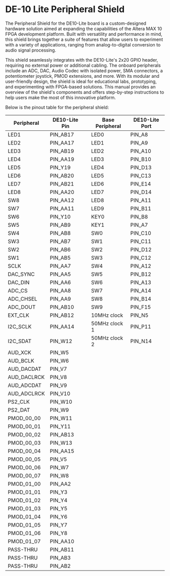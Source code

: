 # DE-10 Lite Peripheral Shield

The Peripheral Shield for the DE10-Lite board is a custom-designed hardware solution aimed at expanding the capabilities of the Altera MAX 10 FPGA development platform. Built with versatility and performance in mind, this shield brings together a suite of features that allow users to experiment with a variety of applications, ranging from analog-to-digital conversion to audio signal processing. 

This shield seamlessly integrates with the DE10-Lite's 2x20 GPIO header, requiring no external power or additional cabling. The onboard peripherals include an ADC, DAC, Audio Codec with isolated power, SMA connectors, a potentiometer joystick, PMOD extensions, and more. With its modular and user-friendly design, the shield is ideal for educational labs, prototyping, and experimenting with FPGA-based solutions. This manual provides an overview of the shield's components and offers step-by-step instructions to help users make the most of this innovative platform. 

Below is the pinout table for the peripheral shield:


| Peripheral     | DE10-Lite Pin |               | Base Peripheral | DE10-Lite Port |
|----------------|---------------|---------------|-----------------|----------------|
| LED1           | PIN_AB17      |               | LED0            | PIN_A8         |
| LED2           | PIN_AA17      |               | LED1            | PIN_A9         |
| LED3           | PIN_AB19      |               | LED2            | PIN_A10        |
| LED4           | PIN_AA19      |               | LED3            | PIN_B10        |
| LED5           | PIN_Y19       |               | LED4            | PIN_D13        |
| LED6           | PIN_AB20      |               | LED5            | PIN_C13        |
| LED7           | PIN_AB21      |               | LED6            | PIN_E14        |
| LED8           | PIN_AA20      |               | LED7            | PIN_D14        |
| SW8            | PIN_AA12      |               | LED8            | PIN_A11        |
| SW7            | PIN_AA11      |               | LED9            | PIN_B11        |
| SW6            | PIN_Y10       |               | KEY0            | PIN_B8         |
| SW5            | PIN_AB9       |               | KEY1            | PIN_A7         |
| SW4            | PIN_AB8       |               | SW0             | PIN_C10        |
| SW3            | PIN_AB7       |               | SW1             | PIN_C11        |
| SW2            | PIN_AB6       |               | SW2             | PIN_D12        |
| SW1            | PIN_AB5       |               | SW3             | PIN_C12        |
| SCLK           | PIN_AA7       |               | SW4             | PIN_A12        |
| DAC_SYNC       | PIN_AA5       |               | SW5             | PIN_B12        |
| DAC_DIN        | PIN_AA6       |               | SW6             | PIN_A13        |
| ADC_CS         | PIN_AA8       |               | SW7             | PIN_A14        |
| ADC_CHSEL      | PIN_AA9       |               | SW8             | PIN_B14        |
| ADC_DOUT       | PIN_AB10      |               | SW9             | PIN_F15        |
| EXT_CLK        | PIN_AB12      |               | 10MHz clock     | PIN_N5         |
| I2C_SCLK       | PIN_AA14      |               | 50MHz clock 1   | PIN_P11        |
| I2C_SDAT       | PIN_W12       |               | 50MHz clock 2   | PIN_N14        |
| AUD_XCK        | PIN_W5        |               |                 |                |
| AUD_BCLK       | PIN_W6        |               |                 |                |
| AUD_DACDAT     | PIN_V7        |               |                 |                |
| AUD_DACLRCK    | PIN_V8        |               |                 |                |
| AUD_ADCDAT     | PIN_V9        |               |                 |                |
| AUD_ADCLRCK    | PIN_V10       |               |                 |                |
| PS2_CLK        | PIN_W10       |               |                 |                |
| PS2_DAT        | PIN_W9        |               |                 |                |
| PMOD_00_00     | PIN_W11       |               |                 |                |
| PMOD_00_01     | PIN_Y11       |               |                 |                |
| PMOD_00_02     | PIN_AB13      |               |                 |                |
| PMOD_00_03     | PIN_W13       |               |                 |                |
| PMOD_00_04     | PIN_AA15      |               |                 |                |
| PMOD_00_05     | PIN_V5        |               |                 |                |
| PMOD_00_06     | PIN_W7        |               |                 |                |
| PMOD_00_07     | PIN_W8        |               |                 |                |
| PMOD_01_00     | PIN_AA2       |               |                 |                |
| PMOD_01_01     | PIN_Y3        |               |                 |                |
| PMOD_01_02     | PIN_Y4        |               |                 |                |
| PMOD_01_03     | PIN_Y5        |               |                 |                |
| PMOD_01_04     | PIN_Y6        |               |                 |                |
| PMOD_01_05     | PIN_Y7        |               |                 |                |
| PMOD_01_06     | PIN_Y8        |               |                 |                |
| PMOD_01_07     | PIN_AA10      |               |                 |                |
| PASS-THRU      | PIN_AB11      |               |                 |                |
| PASS-THRU      | PIN_AB3       |               |                 |                |
| PASS-THRU      | PIN_AB2       |               |                 |                |


